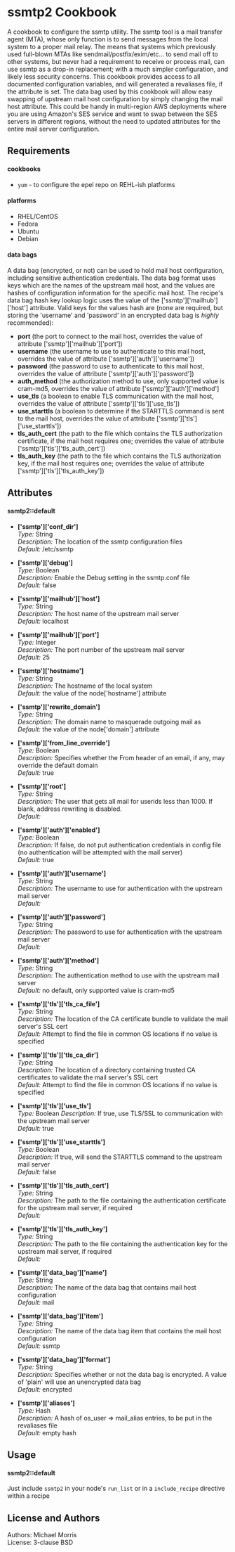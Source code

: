 ssmtp2 Cookbook
===================
A cookbook to configure the ssmtp utility. The ssmtp tool is a mail transfer agent (MTA), whose only function is to send messages from the local system to a proper mail relay.  The means that systems which previously used full-blown MTAs like sendmail/postfix/exim/etc... to send mail off to other systems, but never had a requirement to receive or process mail, can use ssmtp as a drop-in replacement; with a much simpler configuration, and likely less security concerns.  This cookbook provides access to all documented configuration variables, and will generated a revaliases file, if the attribute is set.  The data bag used by this cookbook will allow easy swapping of upstream mail host configuration by simply changing the mail host attribute. This could be handy in multi-region AWS deployments where you are using Amazon's SES service and want to swap between the SES servers in different regions, without the need to updated attributes for the entire mail server configuration.

Requirements
------------
#### cookbooks
- `yum` - to configure the epel repo on REHL-ish platforms

#### platforms
- RHEL/CentOS
- Fedora
- Ubuntu
- Debian

#### data bags
A data bag (encrypted, or not) can be used to hold mail host configuration, including sensitive authentication credentials. The data bag format uses keys which are the names of the upstream mail host, and the values are hashes of configuration information for the specific mail host.  The recipe's data bag hash key lookup logic uses the value of the ['ssmtp']['mailhub']['host'] attribute. Valid keys for the values hash are (none are required, but storing the 'username' and 'password' in an encrypted data bag is _highly_ recommended):

- **port** (the port to connect to the mail host, overrides the value of attribute ['ssmtp']['mailhub']['port'])
- **username** (the username to use to authenticate to this mail host, overrides the value of attribute ['ssmtp']['auth']['username'])
- **password** (the password to use to authenticate to this mail host, overrides the value of attribute ['ssmtp']['auth']['password'])
- **auth\_method** (the authorization method to use, only supported value is cram-md5, overrides the value of attribute ['ssmtp']['auth']['method']
- **use\_tls** (a boolean to enable TLS communication with the mail host, overrides the value of attribute ['ssmtp']['tls']['use\_tls'])
- **use\_starttls** (a boolean to determine if the STARTTLS command is sent to the mail host, overrides the value of attribute ['ssmtp']['tls']['use\_starttls'])
- **tls\_auth\_cert** (the path to the file which contains the TLS authorization certificate, if the mail host requires one; overrides the value of attribute ['ssmtp']['tls']['tls\_auth\_cert'])
- **tls\_auth\_key** (the path to the file which contains the TLS authorization key, if the mail host requires one; overrides the value of attribute ['ssmtp']['tls']['tls\_auth\_key'])

Attributes
----------

#### ssmtp2::default

*  **['ssmtp']['conf\_dir']**  
    _Type:_ String  
    _Description:_ The location of the ssmtp configuration files  
    _Default:_ /etc/ssmtp

*  **['ssmtp']['debug']**  
    _Type:_ Boolean  
    _Description:_ Enable the Debug setting in the ssmtp.conf file  
    _Default:_ false

*  **['ssmtp']['mailhub']['host']**  
    _Type:_ String  
    _Description:_ The host name of the upstream mail server  
    _Default:_ localhost

*  **['ssmtp']['mailhub']['port']**  
    _Type:_ Integer  
    _Description:_ The port number of the upstream mail server  
    _Default:_ 25

*  **['ssmtp']['hostname']**  
    _Type:_ String  
    _Description:_ The hostname of the local system  
    _Default:_ the value of the node['hostname'] attribute

*  **['ssmtp']['rewrite\_domain']**  
    _Type:_ String  
    _Description:_ The domain name to masquerade outgoing mail as  
    _Default:_ the value of the node['domain'] attribute

*  **['ssmtp']['from\_line\_override']**  
    _Type:_ Boolean  
    _Description:_ Specifies whether the From header of an email, if any, may override the default domain  
    _Default:_ true

*  **['ssmtp']['root']**  
    _Type:_ String  
    _Description:_ The user that gets all mail for userids less than 1000. If blank, address rewriting is disabled.  
    _Default:_

*  **['ssmtp']['auth']['enabled']**  
   _Type:_ Boolean  
   _Description:_ If false, do not put authentication credentials in config file (no authentication will be attempted with the mail server)  
   _Default:_ true

*  **['ssmtp']['auth']['username']**  
    _Type:_ String  
    _Description:_ The username to use for authentication with the upstream mail server  
    _Default:_

*  **['ssmtp']['auth']['password']**  
    _Type:_ String  
    _Description:_ The password to use for authentication with the upstream mail server  
    _Default:_

*  **['ssmtp']['auth']['method']**  
    _Type:_ String  
    _Description:_ The authentication method to use with the upstream mail server  
    _Default:_ no default, only supported value is cram-md5

*  **['ssmtp']['tls']['tls\_ca\_file']**  
    _Type:_ String  
    _Description:_ The location of the CA certificate bundle to validate the mail server's SSL cert  
    _Default:_ Attempt to find the file in common OS locations if no value is specified

*  **['ssmtp']['tls']['tls\_ca\_dir']**  
    _Type:_ String  
    _Description:_ The location of a directory containing trusted CA certificates to validate the mail server's SSL cert  
    _Default:_ Attempt to find the file in common OS locations if no value is specified

*  **['ssmtp']['tls']['use\_tls']**  
    _Type:_ Boolean
    _Description:_ If true, use TLS/SSL to communication with the upstream mail server  
    _Default:_ true

*  **['ssmtp']['tls']['use\_starttls']**  
    _Type:_ Boolean  
    _Description:_ If true, will send the STARTTLS command to the upstream mail server  
    _Default:_ false

*  **['ssmtp']['tls']['tls\_auth\_cert']**  
    _Type:_ String  
    _Description:_ The path to the file containing the authentication certificate for the upstream mail server, if required  
    _Default:_

*  **['ssmtp']['tls']['tls\_auth\_key']**  
    _Type:_ String  
    _Description:_ The path to the file containing the authentication key for the upstream mail server, if required  
    _Default:_

*  **['ssmtp']['data\_bag']['name']**  
    _Type:_ String  
    _Description:_  The name of the data bag that contains mail host configuration  
    _Default:_ mail

*  **['ssmtp']['data\_bag']['item']**  
    _Type:_ String  
    _Description:_ The name of the data bag item that contains the mail host configuration  
    _Default:_ ssmtp

*  **['ssmtp']['data\_bag']['format']**  
    _Type:_ String  
    _Description:_ Specifies whether or not the data bag is encrypted.  A value of 'plain' will use an unencrypted data bag  
    _Default:_ encrypted

*  **['ssmtp']['aliases']**  
    _Type:_ Hash  
    _Description:_ A hash of os_user => mail_alias entries, to be put in the revaliases file  
    _Default:_ empty hash

Usage
-----

#### ssmtp2::default

Just include `ssmtp2` in your node's `run_list` or in a `include_recipe` directive within a recipe

License and Authors
-------------------

Authors: Michael Morris  
License: 3-clause BSD
